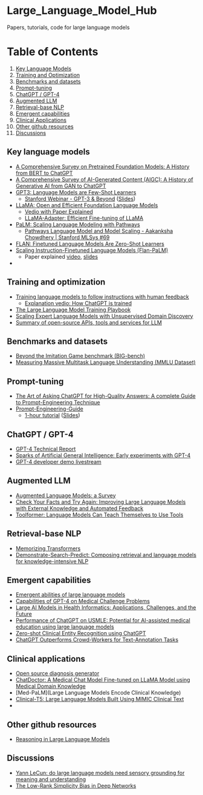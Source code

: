 # Large_Language_Model_Hub
Papers, tutorials, code for large language models

# Table of Contents
1. [Key Language Models](#key-language-models)
2. [Training and Optimization](#training-and-optimization)
3. [Benchmarks and datasets](#benchmarks-and-datasets)
4. [Prompt-tuning](#prompt-tuning)
5. [ChatGPT / GPT-4](#chatgpt--gpt-4)
6. [Augmented LLM](#augmented-llm)
7. [Retrieval-base NLP](#retrieval-base-nlp)
8. [Emergent capabilities](#emergent-capabilities)
9. [Clinical Applications](#clinical-applications)
10. [Other github resources](#other-github-resources)
11. [Discussions](#discussions)

## Key language models
- [A Comprehensive Survey on Pretrained Foundation Models: A History from BERT to ChatGPT](https://arxiv.org/pdf/2302.09419.pdf)
- [A Comprehensive Survey of AI-Generated Content (AIGC): A History of Generative AI from GAN to ChatGPT](https://arxiv.org/abs/2303.04226)
- [GPT3: Language Models are Few-Shot Learners](https://arxiv.org/abs/2005.14165)
  - [Stanford Webinar - GPT-3 & Beyond](https://www.youtube.com/watch?v=-lnHHWRCDGk) ([Slides](https://docs.google.com/presentation/d/1WPYaLEEVJJI_-DOzjudeVoYpl_y0yUi1kWs0VFBnba4/edit#slide=id.g1c79e641885_1_554))
- [LLaMA: Open and Efficient Foundation Language Models](https://arxiv.org/abs/2302.13971) 
  - [Vedio with Paper Explained](https://www.youtube.com/watch?v=E5OnoYF2oAk)
  - [LLaMA-Adapter: Efficient Fine-tuning of LLaMA](https://github.com/ZrrSkywalker/LLaMA-Adapter)
- [PaLM: Scaling Language Modeling with Pathways](https://arxiv.org/abs/2204.02311)
  - [Pathways Language Model and Model Scaling - Aakanksha Chowdhery | Stanford MLSys #69](https://www.youtube.com/watch?v=CV_eBVwzOaw)
- [FLAN: Finetuned Language Models Are Zero-Shot Learners](https://arxiv.org/abs/2109.01652)
- [Scaling Instruction-Finetuned Language Models (Flan-PaLM)](https://arxiv.org/abs/2210.11416)
  - Paper explained [video](https://www.youtube.com/watch?v=QdwETwqyREY), [slides](https://samuelalbanie.com/files/digest-slides/2022-10-scaling-instruction-finetuned-language-models.pdf)
- 

## Training and optimization
- [Training language models to follow instructions with human feedback](https://arxiv.org/abs/2203.02155)
  - [Explanation vedio: How ChatGPT is trained](https://www.youtube.com/watch?v=VPRSBzXzavo)
- [The Large Language Model Training Playbook](https://github.com/huggingface/large_language_model_training_playbook)
- [Scaling Expert Language Models with Unsupervised Domain Discovery](https://arxiv.org/abs/2303.14177)
- [Summary of open-source APIs, tools and services for LLM](https://github.com/kasperjunge/LLM-Guide)

## Benchmarks and datasets
- [Beyond the Imitation Game benchmark (BIG-bench)](https://arxiv.org/abs/2206.04615)
- [Measuring Massive Multitask Language Understanding (MMLU Dataset)](https://arxiv.org/abs/2009.03300)

## Prompt-tuning
- [The Art of Asking ChatGPT for High-Quality Answers: A complete Guide to Prompt-Engineering Technique](https://www.amazon.com/Art-Asking-ChatGPT-High-Quality-Answers/dp/B0BT2JB67Y)
- [Prompt-Engineering-Guide](https://github.com/dair-ai/Prompt-Engineering-Guide)
  - [1-hour tutorial](https://www.youtube.com/watch?v=dOxUroR57xs) ([Slides](https://github.com/dair-ai/Prompt-Engineering-Guide/blob/main/lecture/Prompt-Engineering-Lecture-Elvis.pdf))

## ChatGPT / GPT-4
- [GPT-4 Technical Report](https://cdn.openai.com/papers/gpt-4.pdf)
- [Sparks of Artificial General Intelligence: Early experiments with GPT-4](https://arxiv.org/abs/2303.12712v1)
- [GPT-4 developer demo livestream](https://www.youtube.com/watch?v=outcGtbnMuQ&ab_channel=OpenAI)

## Augmented LLM
- [Augmented Language Models: a Survey](https://arxiv.org/abs/2302.07842)
- [Check Your Facts and Try Again: Improving Large Language Models with External Knowledge and Automated Feedback](https://arxiv.org/abs/2302.12813)
- [Toolformer: Language Models Can Teach Themselves to Use Tools](https://arxiv.org/abs/2302.04761)

## Retrieval-base NLP
- [Memorizing Transformers](https://arxiv.org/abs/2203.08913)
- [Demonstrate-Search-Predict: Composing retrieval and language models for knowledge-intensive NLP](https://arxiv.org/abs/2212.14024)

## Emergent capabilities
- [Emergent abilities of large language models](https://www.jasonwei.net/blog/emergence)
- [Capabilities of GPT-4 on Medical Challenge Problems](https://arxiv.org/abs/2303.13375)
- [Large AI Models in Health Informatics: Applications, Challenges, and the Future](https://arxiv.org/abs/2303.11568)
- [Performance of ChatGPT on USMLE: Potential for AI-assisted medical education using large language models](https://www.ncbi.nlm.nih.gov/pmc/articles/PMC9931230/)
- [Zero-shot Clinical Entity Recognition using ChatGPT](https://arxiv.org/pdf/2303.16416v1.pdf)
- [ChatGPT Outperforms Crowd-Workers for Text-Annotation Tasks](https://arxiv.org/abs/2303.15056)

## Clinical applications
- [Open source diagnosis generator](https://glass.health/ai)
- [ChatDoctor: A Medical Chat Model Fine-tuned on LLaMA Model using Medical Domain Knowledge](https://arxiv.org/abs/2303.14070v1)
- [Med-PaLM](Large Language Models Encode Clinical Knowledge)
- [Clinical-T5: Large Language Models Built Using MIMIC Clinical Text](https://physionet.org/content/clinical-t5/1.0.0/)
- 

## Other github resources
- [Reasoning in Large Language Models](https://github.com/jeffhj/LM-reasoning)

## Discussions
- [Yann LeCun: do large language models need sensory grounding for meaning and understanding](https://drive.google.com/file/d/1BU5bV3X5w65DwSMapKcsr0ZvrMRU_Nbi/view)
- [The Low-Rank Simplicity Bias in Deep Networks](https://arxiv.org/abs/2103.10427)
